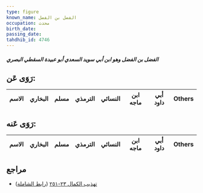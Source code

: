 ```yaml
---
type: figure
known_name: الفضل بن الفضل
occupation: محدث
birth_date:
passing_date:
tahdhib_id: 4746
---
```

##### الفضل بن الفضل وهو ابن أبي سويد السعدي أبو عبيدة السقطي البصري

## رَوَى عَن:
| الاسم | البخاري | مسلم | الترمذي | النسائي | ابن ماجه | أبي داود | Others |
| ----- | ------- | ---- | ------- | ------- | -------- | -------- | ------ |
## رَوَى عَنه:
| الاسم | البخاري | مسلم | الترمذي | النسائي | ابن ماجه | أبي داود | Others |
| ----- | ------- | ---- | ------- | ------- | -------- | -------- | ------ |
## مراجع
- [تهذيب الكمال ٢٣-٢٥١](obsidian://open?vault=Tahdhib-al-Kamal&file=Figures/٤٧٤٦-الفضل%20بن%20الفضل%20وهو%20ابن%20أبي%20سويد%20السعدي%20أبو%20عبيدة%20السقطي%20البصري) ([رابط الشاملة](https://shamela.ws/book/3722/12138))
